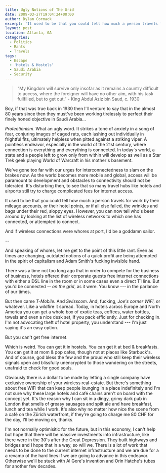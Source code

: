 ```yaml
---
title: Ugly Notions of The Grid
date: 2009-03-27T19:04:24+00:00
author: Dylan Cormack
excerpt: 'It used to be that you could tell how much a person travels for work by their mileage accounts, or their hotel points, or if all else failed, the wrinkles and bags under their red, sloppy eyes. '
layout: post
location: Atlanta, GA
categories:
  - Politics
  - Rants
  - Travels
tags:
  - Escape
  - 'Hotels & Hostels'
  - Saudi Arabia
  - Security
---
```

> “My Kingdom will survive only insofar as it remains a country difficult to access, where the foreigner will have no other aim, with his task fullfilled, but to get out.”
<span align="right">- King Abdul Aziz bin Saud, c. 1930</span>

  Boy, if that was true back in 1930 then I'll venture to say that in the almost 80 years since then they must've been working tirelessly to perfect their finely honed objective in Saudi Arabia...

_Protectionism_. What an ugly word. It strikes a tone of anxiety in a song of fear, conjuring images of caged rats, each lashing out individually in frightful fits, ultimately helpless when pitted against a striking viper. A pointless endeavor, especially in the world of the 21st century, where connection is everything and everything is connected. In today's world, a state and a people left to grow only from within will develop as well as a Star Trek geek playing World of Warcraft in his mother's basement.

We've gone too far with our urges for interconnectedness to slam on the brakes now. As the world becomes more mobile and global, access will be paramount to development and obstacles to connectivity should not be tolerated. It's disturbing then, to see that so many travel hubs like hotels and airports still try to charge complicated fees for internet access.

It used to be that you could tell how much a person travels for work by their mileage accounts, or their hotel points, or if all else failed, the wrinkles and bags under their red, sloppy eyes. However, you can now tell who's been around by looking at the list of wireless networks to which one has connected, or attempted to connect.

And if wireless connections were whores at port, I'd be a goddamn sailor.

--

And speaking of whores, let me get to the point of this little rant. Even as times are changing, outdated notions of a quick profit are being attempted in the spirit of capitalism and Adam Smith's fucking invisible hand.

There was a time not too long ago that in order to compete for the business of business, hotels offered their corporate guests free internet connections with either a DSL line in the room or in some cases even a direct T1 line. But you'd be connected -- _on the grid_, as it were. You know --- in the parlance of our times.

But then came _T-Mobile_. And _Swisscom_. And, fucking, _Joe's corner WiFi_, or whatever. Like a wildfire it spread. Today, in hotels across Europe and North America you can get a whole box of exotic teas, coffees, water bottles, towels and even a nice desk set, if you pack efficiently. Just for checking in. I'm not advocating theft of hotel property, you understand --- I'm just saying it's an easy option.

But you can't get free internet.

Which is weird. You can get it in hostels. You can get it at bed & breakfasts. You can get it at mom & pop cafes, though not at places like Starbuck's. And of course, god bless the few and the proud who still keep their wireless signals open and blissfully unencrypted to those wandering on the streets, unafraid to check for good souls.

Obviously there is a dollar to be made by letting a single company have exclusive ownership of your wireless real-estate. But there's something about free WiFi that can keep people lounging in a place indefinitely and I'm not sure why these large hotels and café chains aren't on board with the concept yet. It's the reason why I can sit in a dingy, grimy dark pub in London that smells of greasy sausages and spilt ale and have breakfast, lunch and tea while I work. It's also why no matter how nice the scene from a café on the Zürich waterfront, if they're going to charge me 80 CHF for the day, I'll be moving on, thanks.

I'm not normally optimisitic for the future, but in this economy, I can't help but hope that there will be massive investments into infrastructure, like there were in the 30's after the Great Depression. They built highways and bridges and I hope that in a way, so will we. There is a lot of work that needs to be done to the current internet infrastructure and we are due for a a revamp of the hard lines if we are going to advance in this endeavor. Otherwise we'll be stuck with Al Gore's invention and Orin Hatche's tubes for another few decades.